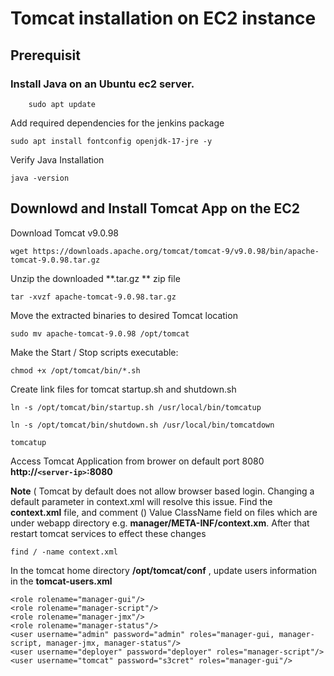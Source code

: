 #

#   Tomcat installation on EC2 instance

## Prerequisit

### Install Java on an Ubuntu ec2 server. 

        sudo apt update

Add required dependencies for the jenkins package

    sudo apt install fontconfig openjdk-17-jre -y

Verify Java Installation 

    java -version 



## Downlowd and Install Tomcat App on the EC2

Download Tomcat v9.0.98 

    wget https://downloads.apache.org/tomcat/tomcat-9/v9.0.98/bin/apache-tomcat-9.0.98.tar.gz

Unzip the downloaded **.tar.gz ** zip file 

    tar -xvzf apache-tomcat-9.0.98.tar.gz

Move the extracted  binaries to desired Tomcat location

    sudo mv apache-tomcat-9.0.98 /opt/tomcat

Make the  Start / Stop scripts executable:

    chmod +x /opt/tomcat/bin/*.sh


Create link files for tomcat startup.sh and shutdown.sh

    ln -s /opt/tomcat/bin/startup.sh /usr/local/bin/tomcatup

    ln -s /opt/tomcat/bin/shutdown.sh /usr/local/bin/tomcatdown

    tomcatup


Access Tomcat Application from brower on default port 8080  **http://`<server-ip>`:8080**


**Note** (
Tomcat by default does not allow browser based login. Changing a default parameter in context.xml will resolve this issue. 
Find the **context.xml** file, and comment () Value ClassName field on files which are under webapp directory e.g. **manager/META-INF/context.xm**. 
After that restart tomcat services to effect these changes

    find / -name context.xml



In the tomcat home directory **/opt/tomcat/conf** , update users information in the **tomcat-users.xml**

    <role rolename="manager-gui"/>
	<role rolename="manager-script"/>
	<role rolename="manager-jmx"/>
	<role rolename="manager-status"/>
	<user username="admin" password="admin" roles="manager-gui, manager-script, manager-jmx, manager-status"/>
	<user username="deployer" password="deployer" roles="manager-script"/>
	<user username="tomcat" password="s3cret" roles="manager-gui"/>
